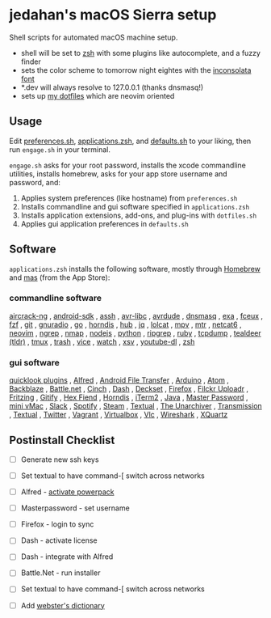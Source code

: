 # jedahan's macOS Sierra setup

Shell scripts for automated macOS machine setup.

- shell will be set to [zsh](zsh.org) with some plugins like autocomplete, and a fuzzy finder
- sets the color scheme to tomorrow night eightes with the [inconsolata font](http://levien.com/type/myfonts/inconsolata.html)
- *.dev will always resolve to 127.0.0.1 (thanks dnsmasq!)
- sets up [my dotfiles](https://github.com/jedahan/dotfiles) which are neovim oriented

## Usage

Edit [preferences.sh](/preferences.sh), [applications.zsh](/applications.zsh), and [defaults.sh](/defaults.sh) to your liking, then run `engage.sh` in your terminal.

`engage.sh` asks for your root password, installs the xcode commandline utilities, installs homebrew, asks for your app store username and password, and:

  1. Applies system preferences (like hostname) from `preferences.sh`
  2. Installs commandline and gui software specified in `applications.zsh`
  3. Installs application extensions, add-ons, and plug-ins with `dotfiles.sh`
  4. Applies gui application preferences in `defaults.sh`

## Software

`applications.zsh` installs the following software, mostly through [Homebrew](http://brew.sh) and [mas](https://github.com/mas-cli/mas) (from the App Store):

### commandline software

[aircrack-ng](aircrack-ng.org)
, [android-sdk](developer.android.com/index.html)
, [assh](assh.io)
, [avr-libc](www.nongnu.org/avr-libc)
, [avrdude](www.nongnu.org/avrdude)
, [dnsmasq](thekelleys.org.uk/dnsmasq/doc.html)
, [exa](the.exa.website/)
, [fceux](www.fceux.com)
, [fzf](github.com/junegunn/fzf)
, [git](git-scm.com)
, [gnuradio](gnuradio.org)
, [go](golang.org)
, [horndis](joshuawise.com/horndis)
, [hub](hub.github.com)
, [jq](stedolan.github.io/jq)
, [lolcat](github.com/ur0/lolcat)
, [mpv](mpv.io)
, [mtr](www.bitwizard.nl/mtr)
, [netcat6](deepspace6.net/projects/netcat6.html)
, [neovim](neovim.io)
, [ngrep](ngrep.sourceforge.net)
, [nmap](nmap.org)
, [nodejs](nodejs.org)
, [python](python.org)
, [ripgrep](blog.burntsushi.net/ripgrep)
, [ruby](ruby-lang.org)
, [tcpdump](tcpdump.org)
, [tealdeer (tldr)](github.com/dbrgn/tealdeer)
, [tmux](tmux.github.io)
, [trash](hasseg.org/trash)
, [vice](vice-emu.sourceforge.net)
, [watch](procps.sourceforge.net)
, [xsv](github.com/BurntSushi/xsv)
, [youtube-dl](rg3.github.io/youtube-dl)
, [zsh](zsh.org)

### gui software

[quicklook plugins](github.com/sindresorhus/quick-look-plugins)
, [Alfred](alfredapp.com)
, [Android File Transfer](android.com/filetransfer)
, [Arduino](arduino.cc)
, [Atom](atom.io)
, [Backblaze](backblaze.com)
, [Battle.net](battle.net)
, [Cinch](irradiatedsoftware.com/cinch/)
, [Dash](kapeli.com/dash)
, [Deckset](google.com/?g=deckset)
, [Firefox](mozilla.org)
, [Filckr Uploadr](www.flickr.com/tools)
, [Fritzing](fritzing.org)
, [Gitify](gitify.io)
, [Hex Fiend](ridiculousfish.com/hexfiend)
, [Horndis](joshuawise.com/horndis)
, [iTerm2](iterm2.com)
, [Java](www.oracle.com/technetwork/java/javase/downloads/jdk8-downloads-2133151.html)
, [Master Password](masterpasswordapp.com)
, [mini vMac](www.gryphel.com/c/minivmac)
, [Slack](slack.com)
, [Spotify](spotify.com)
, [Steam](steampowered.com)
, [Textual](codeux.com/textual)
, [The Unarchiver]()
, [Transmission](transmissionbt.com)
, [Textual](codeux.com/textual)
, [Twitter](twitter.com)
, [Vagrant](vagrantup.com)
, [Virtualbox](virtualbox.org)
, [Vlc](vlc.org)
, [Wireshark](wireshark.org)
, [XQuartz](xquartz.macosforge.org)

## Postinstall Checklist

- [ ] Generate new ssh keys
- [ ] Set textual to have command-[ switch across networks
- [ ] Alfred - [activate powerpack](https://mail.google.com/mail/u/0/#search/alfred+powerpack)
- [ ] Masterpassword - set username
- [ ] Firefox - login to sync
- [ ] Dash - activate license
- [ ] Dash - integrate with Alfred
- [ ] Battle.Net - run installer
- [ ] Set textual to have command-[ switch across networks

- [ ] Add [webster's dictionary](http://jsomers.net/blog/dictionary)
